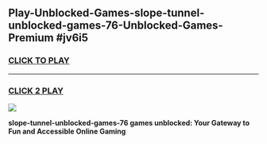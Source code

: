 
## Play-Unblocked-Games-slope-tunnel-unblocked-games-76-Unblocked-Games-Premium #jv6i5
<h3>
<a href="https://premium.freeplayer.one?title=slope-tunnel-unblocked-games-76&ref=12M">CLICK TO PLAY</a></h3>
<hr>

<h3>
<a href="https://premium.freeplayer.one?title=slope-tunnel-unblocked-games-76&ref=12M">CLICK 2 PLAY</a>
  
</h3>

<a href="https://premium.freeplayer.one?title=slope-tunnel-unblocked-games-76&ref=12M"><img src="https://clearcache.store/games.png"></a>


**slope-tunnel-unblocked-games-76 games unblocked: Your Gateway to Fun and Accessible Online Gaming**

